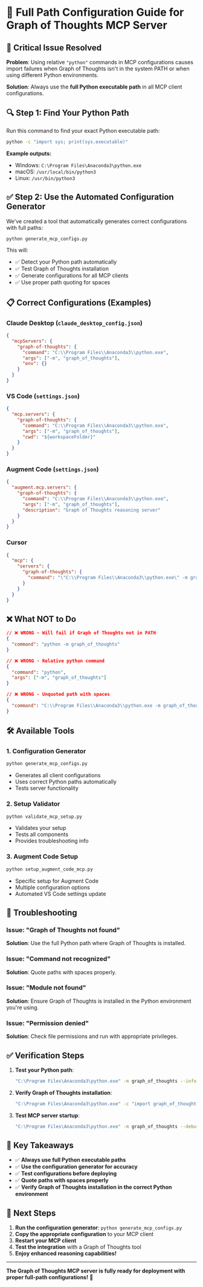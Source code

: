 # 🔧 Full Path Configuration Guide for Graph of Thoughts MCP Server

## 🚨 **Critical Issue Resolved**

**Problem**: Using relative `"python"` commands in MCP configurations causes import failures when Graph of Thoughts isn't in the system PATH or when using different Python environments.

**Solution**: Always use the **full Python executable path** in all MCP client configurations.

## 🔍 **Step 1: Find Your Python Path**

Run this command to find your exact Python executable path:

```bash
python -c "import sys; print(sys.executable)"
```

**Example outputs:**
- Windows: `C:\Program Files\Anaconda3\python.exe`
- macOS: `/usr/local/bin/python3`
- Linux: `/usr/bin/python3`

## ✅ **Step 2: Use the Automated Configuration Generator**

We've created a tool that automatically generates correct configurations with full paths:

```bash
python generate_mcp_configs.py
```

This will:
- ✅ Detect your Python path automatically
- ✅ Test Graph of Thoughts installation
- ✅ Generate configurations for all MCP clients
- ✅ Use proper path quoting for spaces

## 📋 **Correct Configurations (Examples)**

### Claude Desktop (`claude_desktop_config.json`)

```json
{
  "mcpServers": {
    "graph-of-thoughts": {
      "command": "C:\\Program Files\\Anaconda3\\python.exe",
      "args": ["-m", "graph_of_thoughts"],
      "env": {}
    }
  }
}
```

### VS Code (`settings.json`)

```json
{
  "mcp.servers": {
    "graph-of-thoughts": {
      "command": "C:\\Program Files\\Anaconda3\\python.exe",
      "args": ["-m", "graph_of_thoughts"],
      "cwd": "${workspaceFolder}"
    }
  }
}
```

### Augment Code (`settings.json`)

```json
{
  "augment.mcp.servers": {
    "graph-of-thoughts": {
      "command": "C:\\Program Files\\Anaconda3\\python.exe",
      "args": ["-m", "graph_of_thoughts"],
      "description": "Graph of Thoughts reasoning server"
    }
  }
}
```

### Cursor

```json
{
  "mcp": {
    "servers": {
      "graph-of-thoughts": {
        "command": "\"C:\\Program Files\\Anaconda3\\python.exe\" -m graph_of_thoughts"
      }
    }
  }
}
```

## ❌ **What NOT to Do**

```json
// ❌ WRONG - Will fail if Graph of Thoughts not in PATH
{
  "command": "python -m graph_of_thoughts"
}

// ❌ WRONG - Relative python command
{
  "command": "python",
  "args": ["-m", "graph_of_thoughts"]
}

// ❌ WRONG - Unquoted path with spaces
{
  "command": "C:\\Program Files\\Anaconda3\\python.exe -m graph_of_thoughts"
}
```

## 🛠️ **Available Tools**

### 1. **Configuration Generator**
```bash
python generate_mcp_configs.py
```
- Generates all client configurations
- Uses correct Python paths automatically
- Tests server functionality

### 2. **Setup Validator**
```bash
python validate_mcp_setup.py
```
- Validates your setup
- Tests all components
- Provides troubleshooting info

### 3. **Augment Code Setup**
```bash
python setup_augment_code_mcp.py
```
- Specific setup for Augment Code
- Multiple configuration options
- Automated VS Code settings update

## 🔧 **Troubleshooting**

### Issue: "Graph of Thoughts not found"
**Solution**: Use the full Python path where Graph of Thoughts is installed.

### Issue: "Command not recognized"
**Solution**: Quote paths with spaces properly.

### Issue: "Module not found"
**Solution**: Ensure Graph of Thoughts is installed in the Python environment you're using.

### Issue: "Permission denied"
**Solution**: Check file permissions and run with appropriate privileges.

## ✅ **Verification Steps**

1. **Test your Python path**:
   ```bash
   "C:\Program Files\Anaconda3\python.exe" -m graph_of_thoughts --info
   ```

2. **Verify Graph of Thoughts installation**:
   ```bash
   "C:\Program Files\Anaconda3\python.exe" -c "import graph_of_thoughts; print('✅ Installed')"
   ```

3. **Test MCP server startup**:
   ```bash
   "C:\Program Files\Anaconda3\python.exe" -m graph_of_thoughts --debug
   ```

## 🎯 **Key Takeaways**

- ✅ **Always use full Python executable paths**
- ✅ **Use the configuration generator for accuracy**
- ✅ **Test configurations before deploying**
- ✅ **Quote paths with spaces properly**
- ✅ **Verify Graph of Thoughts installation in the correct Python environment**

## 🚀 **Next Steps**

1. **Run the configuration generator**: `python generate_mcp_configs.py`
2. **Copy the appropriate configuration** to your MCP client
3. **Restart your MCP client**
4. **Test the integration** with a Graph of Thoughts tool
5. **Enjoy enhanced reasoning capabilities!**

---

**The Graph of Thoughts MCP server is fully ready for deployment with proper full-path configurations!** 🎉
